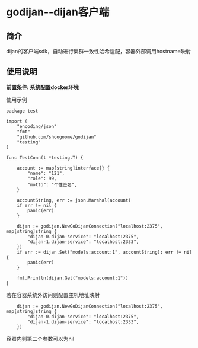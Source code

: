 # godijan--dijan客户端

## 简介
dijan的客户端sdk，自动进行集群一致性哈希适配，容器外部调用hostname映射

## 使用说明

**前置条件: 系统配置docker环境**

使用示例
```
package test

import (
	"encoding/json"
	"fmt"
	"github.com/shoogoome/godijan"
	"testing"
)

func TestConn(t *testing.T) {

	account := map[string]interface{} {
		"name": "121",
		"role": 99,
		"motto": "个性签名",
	}
	
	accountString, err := json.Marshal(account)
	if err != nil {
		panic(err)
	}
	
	dijan := godijan.NewGoDijanConnection("localhost:2375", map[string]string {
		"dijan-0.dijan-service": "localhost:2375",
		"dijan-1.dijan-service": "localhost:2333",
	})
	if err := dijan.Set("models:account:1", accountString); err != nil {
		panic(err)
	}
	
	fmt.Println(dijan.Get("models:account:1"))
}
```
若在容器系统外访问则配置主机地址映射
```
	dijan := godijan.NewGoDijanConnection("localhost:2375", map[string]string {
		"dijan-0.dijan-service": "localhost:2375",
		"dijan-1.dijan-service": "localhost:2333",
	})
```
容器内则第二个参数可以为nil
